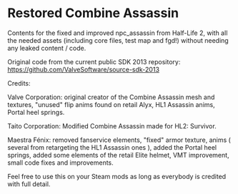 Restored Combine Assassin
=========================

Contents for the fixed and improved npc_assassin from Half-Life 2, with all the needed assets (including core files, test map and fgd!) without needing any leaked content / code.

Original code from the current public SDK 2013 repository: https://github.com/ValveSoftware/source-sdk-2013 


Credits:

Valve Corporation: original creator of the Combine Assassin mesh and textures, "unused" flip anims found on retail Alyx, HL1 Assassin anims, Portal heel springs.

Taito Corporation: Modified Combine Assassin made for HL2: Survivor.

Maestra Fénix: removed fanservice elements, "fixed" armor texture, anims ( several from retargeting the HL1 Assassin ones ), added the Portal heel springs, added some elements of the retail Elite helmet, VMT improvement, small code fixes and improvements.


Feel free to use this on your Steam mods as long as everybody is credited with full detail.